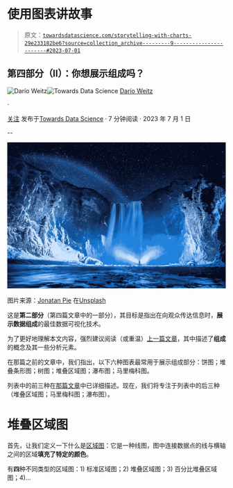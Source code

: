 # 使用图表讲故事

> 原文：[`towardsdatascience.com/storytelling-with-charts-29e233182be6?source=collection_archive---------9-----------------------#2023-07-01`](https://towardsdatascience.com/storytelling-with-charts-29e233182be6?source=collection_archive---------9-----------------------#2023-07-01)

## 第四部分（II）：你想展示组成吗？

[](https://medium.com/@dar.wtz?source=post_page-----29e233182be6--------------------------------)![Darío Weitz](https://medium.com/@dar.wtz?source=post_page-----29e233182be6--------------------------------)[](https://towardsdatascience.com/?source=post_page-----29e233182be6--------------------------------)![Towards Data Science](https://towardsdatascience.com/?source=post_page-----29e233182be6--------------------------------) [Darío Weitz](https://medium.com/@dar.wtz?source=post_page-----29e233182be6--------------------------------)

·

[关注](https://medium.com/m/signin?actionUrl=https%3A%2F%2Fmedium.com%2F_%2Fsubscribe%2Fuser%2F7fb26b001728&operation=register&redirect=https%3A%2F%2Ftowardsdatascience.com%2Fstorytelling-with-charts-29e233182be6&user=Dar%C3%ADo+Weitz&userId=7fb26b001728&source=post_page-7fb26b001728----29e233182be6---------------------post_header-----------) 发布于[Towards Data Science](https://towardsdatascience.com/?source=post_page-----29e233182be6--------------------------------) · 7 分钟阅读 · 2023 年 7 月 1 日[](https://medium.com/m/signin?actionUrl=https%3A%2F%2Fmedium.com%2F_%2Fvote%2Ftowards-data-science%2F29e233182be6&operation=register&redirect=https%3A%2F%2Ftowardsdatascience.com%2Fstorytelling-with-charts-29e233182be6&user=Dar%C3%ADo+Weitz&userId=7fb26b001728&source=-----29e233182be6---------------------clap_footer-----------)

--

[](https://medium.com/m/signin?actionUrl=https%3A%2F%2Fmedium.com%2F_%2Fbookmark%2Fp%2F29e233182be6&operation=register&redirect=https%3A%2F%2Ftowardsdatascience.com%2Fstorytelling-with-charts-29e233182be6&source=-----29e233182be6---------------------bookmark_footer-----------)![](img/e5105c92b34b46055295a349c47cfb8a.png)

图片来源：[Jonatan Pie](https://unsplash.com/fr/@r3dmax?utm_source=medium&utm_medium=referral) 在[Unsplash](https://unsplash.com/?utm_source=medium&utm_medium=referral)

这是**第二部分**（第四篇文章中的一部分），其目标是指出在向观众传达信息时，**展示数据组成**的最佳数据可视化技术。

为了更好地理解本文内容，强烈建议阅读（或重温）[上一篇文章](https://medium.com/towards-data-science/storytelling-with-charts-fbd23ebb70ee)，其中描述了**组成**的概念及其一些分析元素。

在那篇之前的文章中，我们指出，以下六种图表最常用于展示组成部分：饼图；堆叠条形图；树图；堆叠区域图；瀑布图；马里梅科图。

列表中的前三种在[那篇文章](https://medium.com/towards-data-science/storytelling-with-charts-fbd23ebb70ee)中已详细描述。现在，我们将专注于列表中的后三种（堆叠区域图；马里梅科图；瀑布图）。

# **堆叠区域图**

首先，让我们定义一下什么是[区域图](https://medium.com/towards-data-science/area-charts-standard-stacked-overlapping-d9b77df5dec8)：它是一种线图，图中连接数据点的线与横轴之间的区域**填充了特定的颜色**。

有**四**种不同类型的区域图：1) 标准区域图；2) 堆叠区域图；3) 百分比堆叠区域图；4)…
